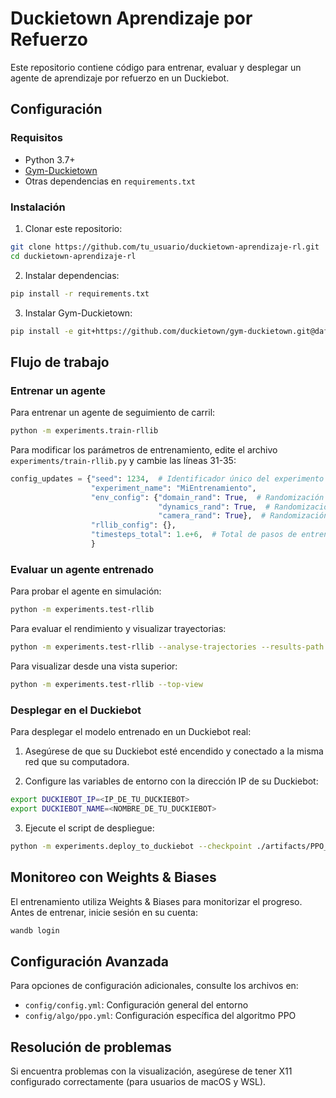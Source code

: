 # Duckietown Aprendizaje por Refuerzo

Este repositorio contiene código para entrenar, evaluar y desplegar un agente de aprendizaje por refuerzo en un Duckiebot.

## Configuración

### Requisitos

- Python 3.7+
- [Gym-Duckietown](https://github.com/duckietown/gym-duckietown) 
- Otras dependencias en `requirements.txt`

### Instalación

1. Clonar este repositorio:
```bash
git clone https://github.com/tu_usuario/duckietown-aprendizaje-rl.git
cd duckietown-aprendizaje-rl
```

2. Instalar dependencias:
```bash
pip install -r requirements.txt
```

3. Instalar Gym-Duckietown:
```bash
pip install -e git+https://github.com/duckietown/gym-duckietown.git@daffy#egg=gym-duckietown
```

## Flujo de trabajo

### Entrenar un agente

Para entrenar un agente de seguimiento de carril:

```bash
python -m experiments.train-rllib
```

Para modificar los parámetros de entrenamiento, edite el archivo `experiments/train-rllib.py` y cambie las líneas 31-35:

```python
config_updates = {"seed": 1234,  # Identificador único del experimento
                  "experiment_name": "MiEntrenamiento",
                  "env_config": {"domain_rand": True,  # Randomización de dominio
                                 "dynamics_rand": True,  # Randomización de dinámica
                                 "camera_rand": True},  # Randomización de cámara
                  "rllib_config": {},
                  "timesteps_total": 1.e+6,  # Total de pasos de entrenamiento
                  }
```

### Evaluar un agente entrenado

Para probar el agente en simulación:

```bash
python -m experiments.test-rllib
```

Para evaluar el rendimiento y visualizar trayectorias:

```bash
python -m experiments.test-rllib --analyse-trajectories --results-path EvaluationResults
```

Para visualizar desde una vista superior:

```bash
python -m experiments.test-rllib --top-view
```

### Desplegar en el Duckiebot

Para desplegar el modelo entrenado en un Duckiebot real:

1. Asegúrese de que su Duckiebot esté encendido y conectado a la misma red que su computadora.

2. Configure las variables de entorno con la dirección IP de su Duckiebot:
```bash
export DUCKIEBOT_IP=<IP_DE_TU_DUCKIEBOT>
export DUCKIEBOT_NAME=<NOMBRE_DE_TU_DUCKIEBOT>
```

3. Ejecute el script de despliegue:
```bash
python -m experiments.deploy_to_duckiebot --checkpoint ./artifacts/PPO_<NOMBRE_DEL_EXPERIMENTO>/checkpoint_<NÚMERO>/checkpoint-<NÚMERO>
```

## Monitoreo con Weights & Biases

El entrenamiento utiliza Weights & Biases para monitorizar el progreso. Antes de entrenar, inicie sesión en su cuenta:

```bash
wandb login
```

## Configuración Avanzada

Para opciones de configuración adicionales, consulte los archivos en:
- `config/config.yml`: Configuración general del entorno
- `config/algo/ppo.yml`: Configuración específica del algoritmo PPO

## Resolución de problemas

Si encuentra problemas con la visualización, asegúrese de tener X11 configurado correctamente (para usuarios de macOS y WSL).